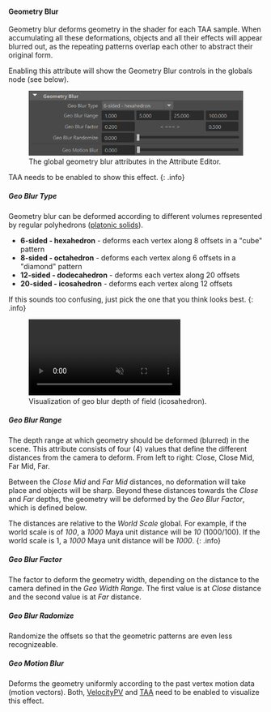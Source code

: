 #### Geometry Blur
Geometry blur deforms geometry in the shader for each TAA sample. When accumulating all these deformations, objects and all their effects will appear blurred out, as the repeating patterns overlap each other to abstract their original form. 

Enabling this attribute will show the Geometry Blur controls in the globals node (see below).

<figure class="aio-ui">
	<img src="/media/effects/geo-blur/geo-blur-attrs.png" alt="Global wobble attributes in the Attribute Editor">
	<figcaption>The global geometry blur attributes in the Attribute Editor.</figcaption>
</figure>

TAA needs to be enabled to show this effect.
{: .info}

##### Geo Blur Type
Geometry blur can be deformed according to different volumes represented by regular polyhedrons ([platonic solids](https://en.wikipedia.org/wiki/Platonic_solid)).
* **6-sided - hexahedron** - deforms each vertex along 8 offsets in a "cube" pattern
* **8-sided - octahedron** - deforms each vertex along 6 offsets in a "diamond" pattern
* **12-sided - dodecahedron** - deforms each vertex along 20 offsets
* **20-sided - icosahedron** - deforms each vertex along 12 offsets

If this sounds too confusing, just pick the one that you think looks best.
{: .info}

<figure>
	<video autoplay loop muted playsinline>
	  <source src="/media/globals/geo-blur.mp4" type="video/mp4">
	</video>
	<figcaption>Visualization of geo blur depth of field (icosahedron).</figcaption>
</figure>

##### Geo Blur Range
The depth range at which geometry should be deformed (blurred) in the scene. This attribute consists of four (4) values that define the different distances from the camera to deform. From left to right: Close, Close Mid, Far Mid, Far.

Between the _Close Mid_ and _Far Mid_ distances, no deformation will take place and objects will be sharp. Beyond these distances towards the _Close_ and _Far_ depths, the geometry will be deformed by the _Geo Blur Factor_, which is defined below.
 
The distances are relative to the _World Scale_ global. For example, if the world scale is of _100_, a _1000_ Maya unit distance will be _10_ (1000/100). If the world scale is 1, a _1000_ Maya unit distance will be _1000_.
{: .info}

##### Geo Blur Factor
The factor to deform the geometry width, depending on the distance to the camera defined in the _Geo Width Range_. The first value is at _Close_ distance and the second value is at _Far_ distance. 

##### Geo Blur Radomize
Randomize the offsets so that the geometric patterns are even less recognizeable.

##### Geo Motion Blur
Deforms the geometry uniformly according to the past vertex motion data (motion vectors). Both, [VelocityPV](#velocity-pv) and [TAA](#taa) need to be enabled to visualize this effect.